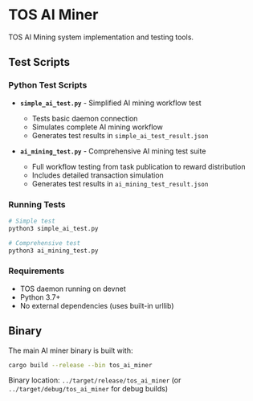 # TOS AI Miner

TOS AI Mining system implementation and testing tools.

## Test Scripts

### Python Test Scripts
- **`simple_ai_test.py`** - Simplified AI mining workflow test
  - Tests basic daemon connection
  - Simulates complete AI mining workflow
  - Generates test results in `simple_ai_test_result.json`

- **`ai_mining_test.py`** - Comprehensive AI mining test suite
  - Full workflow testing from task publication to reward distribution
  - Includes detailed transaction simulation
  - Generates test results in `ai_mining_test_result.json`

### Running Tests

```bash
# Simple test
python3 simple_ai_test.py

# Comprehensive test
python3 ai_mining_test.py
```

### Requirements
- TOS daemon running on devnet
- Python 3.7+
- No external dependencies (uses built-in urllib)

## Binary

The main AI miner binary is built with:
```bash
cargo build --release --bin tos_ai_miner
```

Binary location: `../target/release/tos_ai_miner` (or `../target/debug/tos_ai_miner` for debug builds)